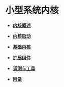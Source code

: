 # 小型系统内核<a name="ZH-CN_TOPIC_0000001171191693"></a>

-   **[内核概述](kernel-small-overview.md)**  

-   **[内核启动](kernel-small-start.md)**  

-   **[基础内核](kernel-small-basics.md)**  

-   **[扩展组件](kernel-small-bundles.md)**  

-   **[调测与工具](kernel-small-debug.md)**  

-   **[附录](kernel-small-apx.md)**  


